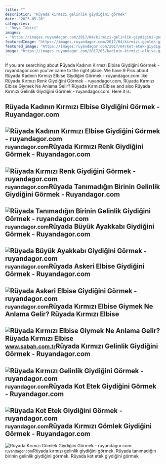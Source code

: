 ```yaml
---
title: ""
description: "Rüyada kırmızı gelinlik giydiğini görmek"
date: "2023-05-26"
categories:
- "Ruya Tabiri"
images:
- "https://images.ruyandagor.com/2017/04/kirmizi-gelinlik-giydigini-gormek-2138.jpg"
featuredImage: "https://images.ruyandagor.com/2017/04/kirmizi-gomlek-giydigini-gormek-1252.jpg"
featured_image: "https://images.ruyandagor.com/2017/04/kot-etek-giydigini-gormek-2017.jpg"
image: "https://images.ruyandagor.com/2017/05/kadinin-kirmizi-elbise-giydigini-gormek-1053.jpg"
---
```


If you are searching about Rüyada Kadının Kırmızı Elbise Giydiğini Görmek - ruyandagor.com you've came to the right place. We have 9 Pics about Rüyada Kadının Kırmızı Elbise Giydiğini Görmek - ruyandagor.com like Rüyada Kırmızı Renk Giydiğini Görmek - ruyandagor.com, Rüyada Kırmızı Elbise Giymek Ne Anlama Gelir? Rüyada Kırmızı Elbise and also Rüyada Kırmızı Gelinlik Giydiğini Görmek - ruyandagor.com. Here it is:

Rüyada Kadının Kırmızı Elbise Giydiğini Görmek - Ruyandagor.com
---------------------------------------------------------------

 ![Rüyada Kadının Kırmızı Elbise Giydiğini Görmek - ruyandagor.com](https://images.ruyandagor.com/2017/05/kadinin-kirmizi-elbise-giydigini-gormek-1053.jpg) <small>ruyandagor.com</small>Rüyada Kırmızı Renk Giydiğini Görmek - Ruyandagor.com
-----------------------------------------------------

 ![Rüyada Kırmızı Renk Giydiğini Görmek - ruyandagor.com](https://images.ruyandagor.com/2017/05/kirmizi-renk-giydigini-gormek-0114.jpg) <small>ruyandagor.com</small>Rüyada Tanımadığın Birinin Gelinlik Giydiğini Görmek - Ruyandagor.com
---------------------------------------------------------------------

 ![Rüyada Tanımadığın Birinin Gelinlik Giydiğini Görmek - ruyandagor.com](https://images.ruyandagor.com/2017/05/tanimadigin-birinin-gelinlik-giydigini-gormek-1402.jpg) <small>ruyandagor.com</small>Rüyada Büyük Ayakkabı Giydiğini Görmek - Ruyandagor.com
-------------------------------------------------------

 ![Rüyada Büyük Ayakkabı Giydiğini Görmek - ruyandagor.com](https://images.ruyandagor.com/2017/04/buyuk-ayakkabi-giydigini-gormek-1424.jpg) <small>ruyandagor.com</small>Rüyada Askeri Elbise Giydiğini Görmek - Ruyandagor.com
------------------------------------------------------

 ![Rüyada Askeri Elbise Giydiğini Görmek - ruyandagor.com](https://images.ruyandagor.com/2017/04/kirmizi-elbise-giydigini-gormek-1121.jpg) <small>ruyandagor.com</small>Rüyada Kırmızı Elbise Giymek Ne Anlama Gelir? Rüyada Kırmızı Elbise
-------------------------------------------------------------------

 ![Rüyada Kırmızı Elbise Giymek Ne Anlama Gelir? Rüyada Kırmızı Elbise](https://iasbh.tmgrup.com.tr/16319e/752/395/0/97/724/477?u=https://isbh.tmgrup.com.tr/sbh/2022/04/25/ruyada-kirmizi-elbise-giymek-ne-anlama-gelir-ruyada-kendinin-veya-baska-birinin-kirmizi-elbise-giydigini-gorme-1650889144014.jpg) <small>www.sabah.com.tr</small>Rüyada Kırmızı Gelinlik Giydiğini Görmek - Ruyandagor.com
---------------------------------------------------------

 ![Rüyada Kırmızı Gelinlik Giydiğini Görmek - ruyandagor.com](https://images.ruyandagor.com/2017/04/kirmizi-gelinlik-giydigini-gormek-2138.jpg) <small>ruyandagor.com</small>Rüyada Kot Etek Giydiğini Görmek - Ruyandagor.com
-------------------------------------------------

 ![Rüyada Kot Etek Giydiğini Görmek - ruyandagor.com](https://images.ruyandagor.com/2017/04/kot-etek-giydigini-gormek-2017.jpg) <small>ruyandagor.com</small>Rüyada Kırmızı Gömlek Giydiğini Görmek - Ruyandagor.com
-------------------------------------------------------

 ![Rüyada Kırmızı Gömlek Giydiğini Görmek - ruyandagor.com](https://images.ruyandagor.com/2017/04/kirmizi-gomlek-giydigini-gormek-1252.jpg) <small>ruyandagor.com</small>Rüyada kırmızı gelinlik giydiğini görmek. Rüyada tanımadığın birinin gelinlik giydiğini görmek. Rüyada kot etek giydiğini görmek
